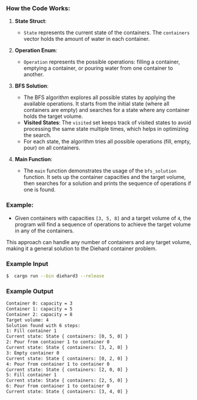 ### How the Code Works:

1. **State Struct**: 
   - `State` represents the current state of the containers. The `containers` vector holds the amount of water in each container.

2. **Operation Enum**: 
   - `Operation` represents the possible operations: filling a container, emptying a container, or pouring water from one container to another.

3. **BFS Solution**:
   - The BFS algorithm explores all possible states by applying the available operations. It starts from the initial state (where all containers are empty) and searches for a state where any container holds the target volume.
   - **Visited States**: The `visited` set keeps track of visited states to avoid processing the same state multiple times, which helps in optimizing the search.
   - For each state, the algorithm tries all possible operations (fill, empty, pour) on all containers.

4. **Main Function**:
   - The `main` function demonstrates the usage of the `bfs_solution` function. It sets up the container capacities and the target volume, then searches for a solution and prints the sequence of operations if one is found.

### Example:
- Given containers with capacities `[3, 5, 8]` and a target volume of `4`, the program will find a sequence of operations to achieve the target volume in any of the containers.

This approach can handle any number of containers and any target volume, making it a general solution to the Diehard container problem.

### Example Input

```bash
$  cargo run --bin diehard3 --release
```

### Example Output

```bash
Container 0: capacity = 3
Container 1: capacity = 5
Container 2: capacity = 8
Target volume: 4
Solution found with 6 steps:
1: Fill container 1
Current state: State { containers: [0, 5, 0] }
2: Pour from container 1 to container 0
Current state: State { containers: [3, 2, 0] }
3: Empty container 0
Current state: State { containers: [0, 2, 0] }
4: Pour from container 1 to container 0
Current state: State { containers: [2, 0, 0] }
5: Fill container 1
Current state: State { containers: [2, 5, 0] }
6: Pour from container 1 to container 0
Current state: State { containers: [3, 4, 0] }
```